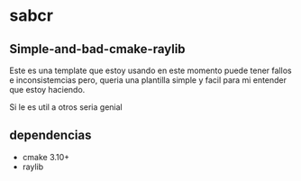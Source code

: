 # sabcr

## Simple-and-bad-cmake-raylib

Este es una template que estoy usando en este momento
puede tener fallos e inconsistemcias pero, queria una
plantilla simple y facil para mi entender que estoy
haciendo.

Si le es util a otros seria genial

## dependencias

- cmake 3.10+
- raylib
